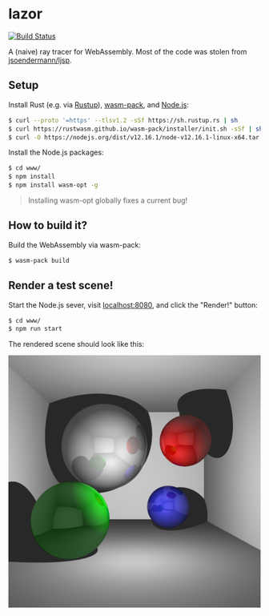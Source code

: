# lazor
[![Build Status](https://travis-ci.com/patrickp89/lazor.svg?branch=master)](https://travis-ci.com/patrickp89/lazor)

A (naive) ray tracer for WebAssembly. Most of the code was stolen from [jsoendermann/ljsp](https://github.com/jsoendermann/ljsp).

## Setup
Install Rust (e.g. via [Rustup](https://www.rust-lang.org/tools/install)),
[wasm-pack](https://rustwasm.github.io/wasm-pack/installer/), and [Node.js](https://nodejs.org/en/):
```bash
$ curl --proto '=https' --tlsv1.2 -sSf https://sh.rustup.rs | sh
$ curl https://rustwasm.github.io/wasm-pack/installer/init.sh -sSf | sh
$ curl -O https://nodejs.org/dist/v12.16.1/node-v12.16.1-linux-x64.tar.xz && tar xf node*
```

Install the Node.js packages:
```bash
$ cd www/
$ npm install
$ npm install wasm-opt -g
```

> Installing wasm-opt globally fixes a current bug!

## How to build it?
Build the WebAssembly via wasm-pack:
```bash
$ wasm-pack build
```

## Render a test scene!
Start the Node.js sever, visit [localhost:8080](http://localhost:8080/), and click the "Render!" button:
```bash
$ cd www/
$ npm run start
```

The rendered scene should look like this:

![ray_traced_spheres](doc/ray_traced_spheres.png)
